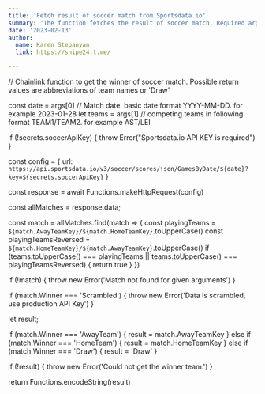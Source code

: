 ```yaml
---
title: 'Fetch result of soccer match from Sportsdata.io'
summary: 'The function fetches the result of soccer match. Required arguments are match date and abbreviations of team names'
date: '2023-02-13'
author:
  name: Karen Stepanyan
  link: https://snipe24.t.me/

---
```

// Chainlink function to get the winner of soccer match. Possible return values are abbreviations of team names or 'Draw'

const date = args[0] // Match date. basic date format YYYY-MM-DD. for example 2023-01-28
let teams = args[1] //  competing teams in following format TEAM1/TEAM2. for example AST/LEI

if (!secrets.soccerApiKey) {
  throw Error("Sportsdata.io API KEY is required")
}

const config = {
  url: `https://api.sportsdata.io/v3/soccer/scores/json/GamesByDate/${date}?key=${secrets.soccerApiKey}`
}

const response = await Functions.makeHttpRequest(config)

const allMatches = response.data;

const match = allMatches.find(match => {
  const playingTeams = `${match.AwayTeamKey}/${match.HomeTeamKey}`.toUpperCase()
  const playingTeamsReversed = `${match.HomeTeamKey}/${match.AwayTeamKey}`.toUpperCase()
  if (teams.toUpperCase() === playingTeams || teams.toUpperCase() === playingTeamsReversed) {
    return true
  }
})

if (!match) {
  throw new Error('Match not found for given arguments')
}

if (match.Winner === 'Scrambled') {
  throw new Error('Data is scrambled, use production API Key')
}

let result;

if (match.Winner === 'AwayTeam') {
  result = match.AwayTeamKey
} else if (match.Winner === 'HomeTeam') {
  result = match.HomeTeamKey
} else if (match.Winner === 'Draw') {
  result = 'Draw'
}

if (!result) {
  throw new Error('Could not get the winner team.')
}

return Functions.encodeString(result)
